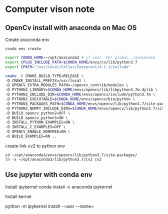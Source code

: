# Computer vison note 

## OpenCv install with anaconda on Mac OS

Create anaconda env 

```
conda env create 
```

```bash
export CONDA_HOME=~/opt/anaconda3 # if user. For global, /anaconda3
export CPLUS_INCLUDE_PATH=$CONDA_HOME/envs/cv/lib/python3.7
export CPATH="/usr/local/Cellar/tesseract/4.1.1/include"

cmake -D CMAKE_BUILD_TYPE=RELEASE \
-D CMAKE_INSTALL_PREFIX=/usr/local \
-D OPENCV_EXTRA_MODULES_PATH=~/opencv_contrib/modules \
-D PYTHON3_LIBRARY=$CONDA_HOME/envs/opencv/lib/libpython3.7m.dylib \
-D PYTHON3_INCLUDE_DIR=$CONDA_HOME/envs/opencv/include/python3.7m \
-D PYTHON3_EXECUTABLE=$CONDA_HOME/envs/opencv/bin/python \
-D PYTHON3_PACKAGES_PATH=$CONDA_HOME/envs/opencv/lib/python3.7/site-packages \
-D PYTHON3_NUMPY_INCLUDE_DIRS=$CONDA_HOME/envs/opencv/lib/python3.7/site-packages/numpy/core/include \
-D BUILD_opencv_python2=OFF \
-D BUILD_opencv_python3=ON \
-D INSTALL_PYTHON_EXAMPLES=ON \
-D INSTALL_C_EXAMPLES=OFF \
-D OPENCV_ENABLE_NONFREE=ON \
-D BUILD_EXAMPLES=ON ..
```

create link cv2 to python env
```
cd ~/opt/anaconda3/envs/opencv/lib/python3.7/site-packages/
ln -s ~/opt/anaconda3/lib/python3.7/cv2 cv2 
```

## Use jupyter with conda env 

Install ipykernel 
conda install -c anaconda ipykernel

Install kernel 

python -m ipykernel install --user --name=<env name>

